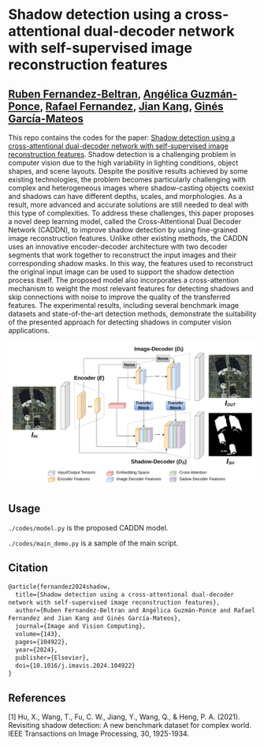 # Shadow detection using a cross-attentional dual-decoder network with self-supervised image reconstruction features

[Ruben Fernandez-Beltran](https://scholar.google.es/citations?user=pdzJmcQAAAAJ&hl=es), [Angélica Guzmán-Ponce](https://scholar.google.es/citations?hl=es&user=p5sWlAsAAAAJ), [Rafael Fernandez](https://ieeexplore.ieee.org/author/37088757738), [Jian Kang](https://github.com/jiankang1991), [Ginés García-Mateos](https://scholar.google.es/citations?user=HqyVc3oAAAAJ&hl=es)
---

This repo contains the codes for the paper: [Shadow detection using a cross-attentional dual-decoder network with self-supervised image reconstruction features](https://www.sciencedirect.com/science/article/pii/S0262885624000258). Shadow detection is a challenging problem in computer vision due to the high variability in lighting conditions, object shapes, and scene layouts. Despite the positive results achieved by some existing technologies, the problem becomes particularly challenging with complex and heterogeneous images where shadow-casting objects coexist and shadows can have different depths, scales, and morphologies. As a result, more advanced and accurate solutions are still needed to deal with this type of complexities. To address these challenges, this paper proposes a novel deep learning model, called the Cross-Attentional Dual Decoder Network (CADDN), to improve shadow detection by using fine-grained image reconstruction features. Unlike other existing methods, the CADDN uses an innovative encoder-decoder architecture with two decoder segments that work together to reconstruct the input images and their corresponding shadow masks. In this way, the features used to reconstruct the original input image can be used to support the shadow detection process itself. The proposed model also incorporates a cross-attention mechanism to weight the most relevant features for detecting shadows and skip connections with noise to improve the quality of the transferred features. The experimental results, including several benchmark image datasets and state-of-the-art detection methods, demonstrate the suitability of the presented approach for detecting shadows in computer vision applications.


![alt text](./proposed.jpg)


## Usage

<!-- (comming soon) -->

`./codes/model.py` is the proposed CADDN model.

`./codes/main_demo.py` is a sample of the main script.


## Citation

```
@article{fernandez2024shadow,
  title={Shadow detection using a cross-attentional dual-decoder network with self-supervised image reconstruction features},
  author={Ruben Fernandez-Beltran and Angélica Guzmán-Ponce and Rafael Fernandez and Jian Kang and Ginés García-Mateos},
  journal={Image and Vision Computing},
  volume={143},
  pages={104922},
  year={2024},
  publisher={Elsevier},
  doi={10.1016/j.imavis.2024.104922}
}
```


## References

[1] Hu, X., Wang, T., Fu, C. W., Jiang, Y., Wang, Q., & Heng, P. A. (2021). Revisiting shadow detection: A new benchmark dataset for complex world. IEEE Transactions on Image Processing, 30, 1925-1934.
